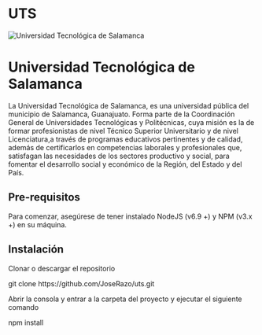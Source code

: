 # UTS
<img src="assets/img/pagina-principal/logouts.png" class="rounded mx-auto d-block" alt="Universidad Tecnológica de Salamanca">
<h1>Universidad Tecnológica de Salamanca</h1>

<p>La Universidad Tecnológica de Salamanca, es una universidad pública del municipio de Salamanca, Guanajuato. Forma parte de la Coordinación General de Universidades Tecnológicas y Politécnicas, cuya misión es la de formar profesionistas de nivel Técnico Superior Universitario y de nivel Licenciatura,a través de programas educativos pertinentes y de calidad, además de certificarlos en competencias laborales y profesionales que, satisfagan las necesidades de los sectores productivo y social, para fomentar el desarrollo social y económico de la Región, del Estado y del País.</p>

## Pre-requisitos
<div class="alert alert-secondary" role="alert">
  Para comenzar, asegúrese de tener instalado NodeJS (v6.9 +) y NPM (v3.x +) en su máquina.
</div>

## Instalación
<p>Clonar o descargar el repositorio</p>
<div class="alert alert-secondary" role="alert">
  git clone https://github.com/JoseRazo/uts.git
</div>

<p>Abrir la consola y entrar a la carpeta del proyecto y ejecutar el siguiente comando</p>
<div class="alert alert-secondary" role="alert">
  npm install
</div>
